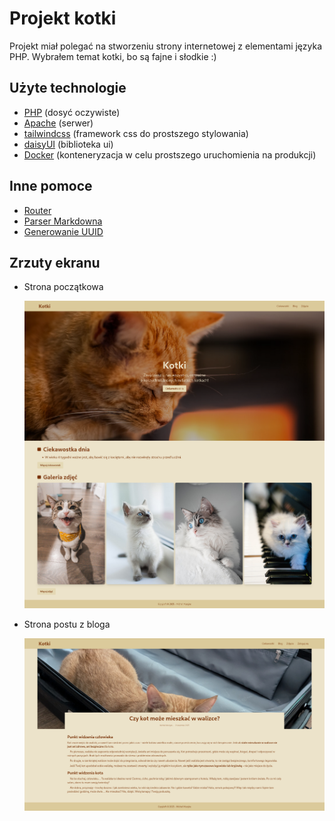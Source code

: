 # Projekt kotki

Projekt miał polegać na stworzeniu strony internetowej z elementami języka PHP. Wybrałem temat kotki, bo są fajne i słodkie :)

## Użyte technologie

-   [PHP](https://www.php.net/) (dosyć oczywiste)
-   [Apache](https://httpd.apache.org/) (serwer)
-   [tailwindcss](https://tailwindcss.com/) (framework css do prostszego stylowania)
-   [daisyUI](https://daisyui.com/) (biblioteka ui)
-   [Docker](https://www.docker.com/) (konteneryzacja w celu prostszego uruchomienia na produkcji)

## Inne pomoce

-   [Router](https://github.com/phprouter/main)
-   [Parser Markdowna](https://github.com/erusev/parsedown)
-   [Generowanie UUID](https://www.uuidgenerator.net/dev-corner/php)

## Zrzuty ekranu

-   Strona początkowa

    ![Landing page](https://raw.githubusercontent.com/Szkolne-projekty/JJKotkiPhp/refs/heads/main/assets/landing.png)

-   Strona postu z bloga

    ![Blog Page](https://github.com/Szkolne-projekty/JJKotkiPhp/blob/main/assets/post_page.png?raw=true)
